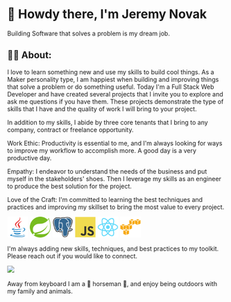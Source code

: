 # 👋 Howdy there, I'm Jeremy Novak

Building Software that solves a problem is my dream job.


## 👨‍🚀 About:

I love to learn something new and use my skills to build cool things. As a Maker personality type, I am happiest when building and improving things that solve a problem or do something useful. Today I'm a Full Stack Web Developer and have created several projects that I invite you to explore and ask me questions if you have them. These projects demonstrate the type of skills that I have and the quality of work I will bring to your project.

In addition to my skills, I abide by three core tenants that I bring to any company, contract or freelance opportunity.

Work Ethic: Productivity is essential to me, and I'm always looking for ways to improve my workflow to accomplish more. A good day is a very productive day.

Empathy: I endeavor to understand the needs of the business and put myself in the stakeholders' shoes. Then I leverage my skills as an engineer to produce the best solution for the project.

Love of the Craft: I'm committed to learning the best techniques and practices and improving my skillset to bring the most value to every project.

<img src="https://github.com/devicons/devicon/blob/master/icons/java/java-original.svg" style="width: 48px" title="Java" />  <img src="https://github.com/devicons/devicon/blob/master/icons/spring/spring-original.svg" style="width: 48px" title="Spring" /> <img src="https://github.com/devicons/devicon/blob/master/icons/postgresql/postgresql-original.svg" style="width: 48px" title="PostgreSQL" />  <img src="https://github.com/devicons/devicon/blob/master/icons/javascript/javascript-original.svg" style="width: 48px" title="JavaScript" />  <img src="https://github.com/devicons/devicon/blob/master/icons/react/react-original.svg" style="width: 48px" title="React" />  <img src="https://github.com/devicons/devicon/blob/master/icons/amazonwebservices/amazonwebservices-original.svg" style="width: 48px" title="AWS" />

I'm always adding new skills, techniques, and best practices to my toolkit. Please reach out if you would like to connect.

<a href="https://linkedin.com/in/jgnovak" target="_blank" title="Linkedin"><img src="https://img.shields.io/badge/LinkedIn-0077B5?style=for-the-badge&logo=linkedin&logoColor=white" /></a>

Away from keyboard I am a 🐴 horseman 🏇, and enjoy being outdoors with my family and animals. 



